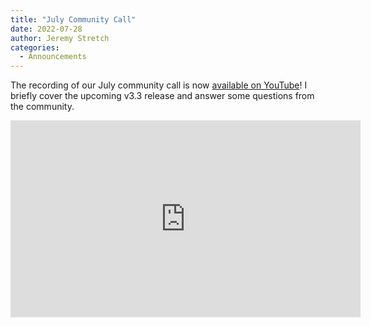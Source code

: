 ```yaml
---
title: "July Community Call"
date: 2022-07-28
author: Jeremy Stretch
categories:
  - Announcements
---
```

The recording of our July community call is now [available on YouTube](https://youtu.be/PvLZIlzXRpE)! I briefly cover the upcoming v3.3 release and answer some questions from the community.

<iframe width="560" height="315" src="https://www.youtube.com/embed/PvLZIlzXRpE" title="YouTube video player" frameborder="0" allow="accelerometer; autoplay; clipboard-write; encrypted-media; gyroscope; picture-in-picture" allowfullscreen></iframe>

